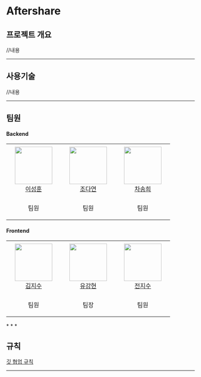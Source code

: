 # Aftershare
## 프로젝트 개요   
//내용
* * *

## 사용기술   
//내용
* * *

## 팀원   
#### Backend
<table>
    <tr height="140px">
        <td align="center" width="130px">
            <a href="https://github.com/Lee-sung-hoon"><img height="100px" width="100px" src="https://avatars.githubusercontent.com/u/71359353?v=4"/></a>
            <br />
            <a href="https://github.com/Lee-sung-hoon">이성훈</a>
        </td>
        <td align="center" width="130px">
            <a href="https://github.com/dus6982"><img height="100px" width="100px" src="https://avatars.githubusercontent.com/u/97671781?v=4"/></a>
            <br />
            <a href="https://github.com/dus6982">조다연</a>
        </td>
        <td align="center" width="130px">
            <a href="https://github.com/chasonghui"><img height="100px" width="100px" src="https://avatars.githubusercontent.com/u/44563011?v=4"/></a>
            <br />
            <a href="https://github.com/chasonghui">차송희</a>
        </td>
    </tr>
    <tr height="50px">
        <td align="center">
            <p>팀원</p>
        </td>
        <td align="center">
            <p>팀원</p>
        </td>
        <td align="center">
            <p>팀원</p>
        </td>
    </tr>
</table>   

#### Frontend

<table>   
    <tr height="140px">
        <td align="center" width="130px">
            <a href="https://github.com/jijisusu3"><img height="100px" width="100px" src="https://avatars.githubusercontent.com/u/97648027?v=4"/></a>
            <br />
            <a href="https://github.com/jijisusu3">김지수</a>
        </td>
        <td align="center" width="130px">
            <a href="https://github.com/kanyu97"><img height="100px" width="100px" src="https://avatars.githubusercontent.com/u/97591826?v=4"/></a>
            <br />
            <a href="https://github.com/kanyu97">유강현</a>
        </td>
        <td align="center" width="130px">
            <a href="https://github.com/zyyyyyysoo"><img height="100px" width="100px" src="https://avatars.githubusercontent.com/u/97648037?v=4"/></a>
            <br />
            <a href="https://github.com/zyyyyyysoo">전지수</a>
        </td>
    </tr>
    <tr height="50px">
        <td align="center">
            <p>팀원</p>
        </td>
        <td align="center">
            <p>팀장</p>
        </td>
        <td align="center">
            <p>팀원</p>
        </td>
    </tr>
</table>
* * *
   
## 규칙
[깃 협업 규칙](https://github.com/chasonghui/Aftershare/blob/main/Commit-Rules.md)

* * *
